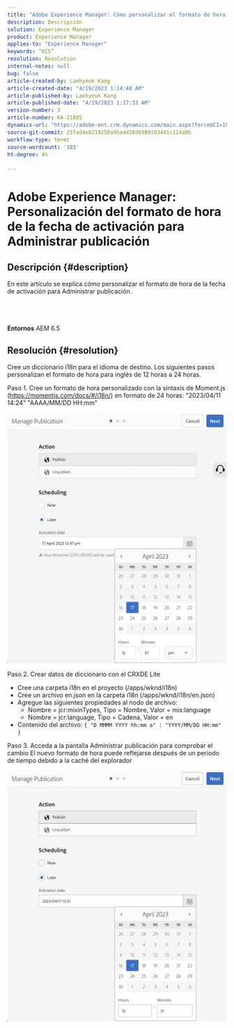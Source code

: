 ```yaml
---
title: "Adobe Experience Manager: Cómo personalizar el formato de hora de la fecha de activación para Administrar publicación"
description: Descripción
solution: Experience Manager
product: Experience Manager
applies-to: "Experience Manager"
keywords: “KCS”
resolution: Resolution
internal-notes: null
bug: false
article-created-by: Laehyeok Kang
article-created-date: "4/19/2023 1:14:48 AM"
article-published-by: Laehyeok Kang
article-published-date: "4/19/2023 1:17:33 AM"
version-number: 3
article-number: KA-21885
dynamics-url: "https://adobe-ent.crm.dynamics.com/main.aspx?forceUCI=1&pagetype=entityrecord&etn=knowledgearticle&id=914ea18f-4fde-ed11-a7c7-6045bd006268"
source-git-commit: 25fad4e6219258a95a4d20d6989103441c114a0b
workflow-type: tm+mt
source-wordcount: '183'
ht-degree: 4%

---
```


# Adobe Experience Manager: Personalización del formato de hora de la fecha de activación para Administrar publicación

## Descripción {#description}

En este artículo se explica cómo personalizar el formato de hora de la fecha de activación para Administrar publicación.<br><br> <br><br><br>
<b>Entornos</b>
AEM 6.5


## Resolución {#resolution}


Cree un diccionario i18n para el idioma de destino. Los siguientes pasos personalizan el formato de hora para inglés de 12 horas a 24 horas.

Paso 1. Cree un formato de hora personalizado con la sintaxis de Moment.js (https://momentjs.com/docs/#/i18n/) en formato de 24 horas: &quot;2023/04/11 14:24&quot; &quot;AAAA/MM/DD HH:mm&quot;

![](assets/99ac54d5-4fde-ed11-a7c7-6045bd006268.png)

Paso 2. Crear datos de diccionario con el CRXDE Lite

- Cree una carpeta i18n en el proyecto (/apps/wknd/i18n)
- Cree un archivo en.json en la carpeta i18n (/apps/wknd/i18n/en.json)
- Agregue las siguientes propiedades al nodo de archivo:
   - Nombre = jcr:mixinTypes, Tipo = Nombre, Valor = mix:language
   - Nombre = jcr:language, Tipo = Cadena, Valor = en
- Contenido del archivo: `{ "D MMMM YYYY hh:mm a" : "YYYY/MM/DD HH:mm" }`


Paso 3. Acceda a la pantalla Administrar publicación para comprobar el cambio El nuevo formato de hora puede reflejarse después de un período de tiempo debido a la caché del explorador

![](assets/b6bd55e7-4fde-ed11-a7c7-6045bd006268.png)
